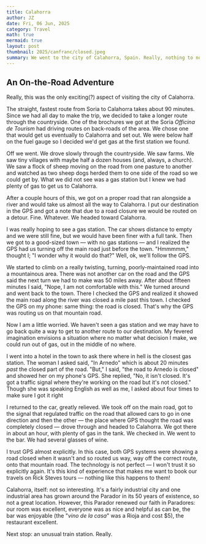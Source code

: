 ```yaml
---
title: Calahorra
author: JZ
date: Fri, 06 Jun, 2025
category: Travel
math: true
mermaid: true
layout: post
thumbnail: 2025/canfranc/closed.jpeg
summary: We went to the city of Calahorra, Spain. Really, nothing to note except a little adventure on the drive from Soria to Calahorra.
---  
```

<h2>An On-the-Road Adventure</h2>
Really, this was the only exciting(?) aspect of visiting the city of Calahorra.

The straight, fastest route from Soria to Calahorra takes about 90 minutes. Since we had all day to make the trip, we decided to take a longer route through the countryside. One of the brochures we got at the Soria <em>Officina de Tourism</em> had driving routes on back-roads of the area. We chose one that would get us eventually to Calahorra and set out. We were below half on the fuel gauge so I decided we'd get gas at the first station we found. 

Off we went. We drove slowly through the countryside. We saw farms. We saw tiny villages with maybe half a dozen houses (and, always, a church). We saw a flock of sheep moving on the road from one pasture to another and watched as two sheep dogs herded them to one side of the road so we could get by. What we did not see was a gas station but I knew we had plenty of gas to get us to Calahorra.

After a couple hours of this, we got on a proper road that ran alongside a river and would take us almost all the way to Calahorra. I put our destination in the GPS and got a note that due to a road closure we would be routed on a detour. Fine. Whatever. We headed toward Calahorra.

I was really hoping to see a gas station. The car shows distance to empty and we were still fine, but we would have been finer with a full tank. Then we got to a good-sized town&nbsp;&mdash;&nbsp;with no gas stations&nbsp;&mdash;&nbsp;and I realized the GPS had us turning off the main road just before the town. "Hmmmmm," thought I; "I wonder why it would do that?" Well, ok, we'll follow the GPS. 

We started to climb on a really twisting, turning, poorly-maintained road into a mountainous area. There was not another car on the road and the GPS said the next turn we had to make was 50 miles away. After about fifteen minutes I said, "Nope, I am not comfortable with this." We turned around and went back to the town. There I checked the GPS and realized it showed the main road along the river was closed a mile past this town. I checked the GPS on my phone: same thing: the road is closed. That's why the GPS was routing us on that mountain road. 

Now I am a little worried. We haven't seen a gas station and we may have to go back quite a way to get to another route to our destination. My fevered imagination envisions a situation where no matter what decision I make, we could run out of gas, out in the middle of no where.

I went into a hotel in the town to ask there where in hell is the closest gas station. The woman I asked said, "In Arnedo" which is about 20 minutes <em>past</em> the closed part of the road. "But," I said, "the road to Arnedo is closed" and showed her on my phone's GPS. She replied, "No, it isn't closed. It's got a traffic signal where they're working on the road but it's not closed." Though she was speaking English as well as me, I asked about four times to make sure I got it right

I returned to the car, greatly relieved. We took off on the main road, got to the signal that regulated traffic on the road that allowed cars to go in one direction and then the other&nbsp;&mdash;&nbsp;the place where GPS thought the road was completely closed&nbsp;&mdash;&nbsp;drove through and headed to Calahorra. We got there in about an hour, with plenty of gas in the tank. We checked in. We went to the bar. We had several glasses of wine.

I trust GPS almost explicitly. In this case, both GPS systems were showing a road closed when it wasn't and so routed us way, way off the correct route, onto that mountain road. The technology is not perfect&nbsp;&mdash;&nbsp;I won't trust it so explicitly again. It's this kind of experience that makes me want to book our travels on Rick Steves tours&nbsp;&mdash;&nbsp;nothing like this happens to them!

Calahorra, itself: not so interesting. It's a fairly industrial city and one industrial area has grown around the Parador in its 50 years of existence, so not a great location. However, this Parador renewed our faith in Paradores: our room was excellent, everyone was as nice and helpful as can be, the bar was enjoyable (the "<em>vino de la casa</em>" was a Rioja and cost $5), the restaurant excellent. 

Next stop: an unusual train station. Really.